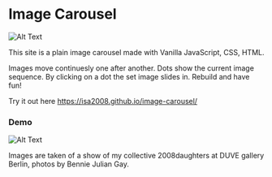 # Image Carousel

![Alt Text](demo-pics-gifs/image-carousel-3.png)

This site is a plain image carousel made with Vanilla JavaScript, CSS, HTML.

Images move continuesly one after another. Dots show the current image sequence. By clicking on a dot the set image slides in. Rebuild and have fun!

Try it out here https://isa2008.github.io/image-carousel/

### Demo

![Alt Text](demo-pics-gifs/image-carousel-2.gif)

Images are taken of a show of my collective 2008daughters at DUVE gallery Berlin, photos by Bennie Julian Gay.

